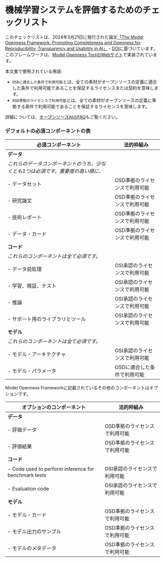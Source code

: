 # 機械学習システムを評価するためのチェックリスト

このチェックリストは、2024年3月21日に発行された論文[「The Model Openness Framework: Promoting Completeness and Openness for Reproducibility, Transparency and Usability in AI」](https://arxiv.org/abs/2403.13784) - [DOI](https://doi.org/10.48550/arXiv.2403.13784)に基づいています。このフレームワークは、[Model Openness ToolのWebサイト](https://mot.isitopen.ai)で実装されています。


本文書で使用されている用語:
- `OSDに適合した条件で利用可能`とは、全ての素材がオープンソースの定義に適合した条件で利用可能であることを保証するライセンスまたは契約を意味します。
- `OSD準拠のライセンスで利用可能`とは、全ての素材がオープンソースの定義に準拠する条件で利用可能であることを保証するライセンスを意味します。

詳細については、[オープンソースAIのFAQ](https://hackmd.io/@opensourceinitiative/osaid-faq)もご覧ください。

### デフォルトの必須コンポーネントの表
| 必須コンポーネント     |      法的枠組み          |
| ------------------------| ------------------------------ |
| **データ** |
|  *これらのデータコンポーネントのうち、少なくとも1つは必須です。重要度の高い順に、* |
|  - データセット | OSD準拠のライセンスで利用可能 |
|  - 研究論文 | OSD準拠のライセンスで利用可能 |
|  - 技術レポート | OSD準拠のライセンスで利用可能 |
|  - データ・カード | OSD準拠のライセンスで利用可能 |
| **コード**  |
|  *これらのコンポーネントは全て必須です。* |
|  - データ前処理  | OSI承認のライセンスで利用可能 |
|  - 学習、検証、テスト | OSI承認のライセンスで利用可能 |
|  - 推論 | OSI承認のライセンスで利用可能 |
|  - サポート用のライブラリとツール | OSI承認のライセンスで利用可能 |
| **モデル** |
|  *これらのコンポーネントは全て必須です。* |
|  - モデル・アーキテクチャ | OSI承認のライセンスで利用可能 |
|  - モデル・パラメータ | OSDに適合した条件で利用可能 |

Model Openness Frameworkに記載されているその他のコンポーネントはオプションです。

| オプションのコンポーネント  |      法的枠組み          |
| ------------------------| ------------------------------ |
| **データ** |
|  - 評価データ |  OSD準拠のライセンスで利用可能 |
|  - 評価結果 | OSD準拠のライセンスで利用可能 |
| **コード** |
|  - Code used to perform inference for benchmark tests | OSI承認のライセンスで利用可能 |
|  - Evaluation code | OSI承認のライセンスで利用可能 |
| **モデル** |
|  - モデル・カード | OSD準拠のライセンスで利用可能 |
|  - モデル出力のサンプル | OSD準拠のライセンスで利用可能 |
|  - モデルのメタデータ |  OSD準拠のライセンスで利用可能 |
